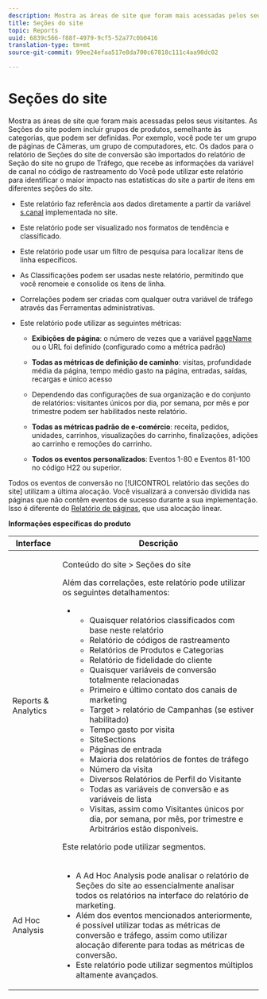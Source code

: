 ```yaml
---
description: Mostra as áreas de site que foram mais acessadas pelos seus visitantes. As Seções do site podem incluir grupos de produtos, semelhante às categorias, que podem ser definidas. Por exemplo, você pode ter um grupo de páginas de Câmeras, um grupo de computadores, etc. Os dados para o relatório de Seções do site de conversão são importados do relatório de Seção do site no grupo de Tráfego, que recebe as informações da variável de canal no código de rastreamento do Você pode utilizar este relatório para identificar o maior impacto nas estatísticas do site a partir de itens em diferentes seções do site.
title: Seções do site
topic: Reports
uuid: 6839c566-f88f-4979-9cf5-52a77c0b0416
translation-type: tm+mt
source-git-commit: 99ee24efaa517e8da700c67818c111c4aa90dc02

---
```



# Seções do site

Mostra as áreas de site que foram mais acessadas pelos seus visitantes. As Seções do site podem incluir grupos de produtos, semelhante às categorias, que podem ser definidas. Por exemplo, você pode ter um grupo de páginas de Câmeras, um grupo de computadores, etc. Os dados para o relatório de Seções do site de conversão são importados do relatório de Seção do site no grupo de Tráfego, que recebe as informações da variável de canal no código de rastreamento do Você pode utilizar este relatório para identificar o maior impacto nas estatísticas do site a partir de itens em diferentes seções do site.

* Este relatório faz referência aos dados diretamente a partir da variável [s.canal](https://marketing.adobe.com/resources/help/en_US/sc/implement/c_channel.html) implementada no site.
* Este relatório pode ser visualizado nos formatos de tendência e classificado.
* Este relatório pode usar um filtro de pesquisa para localizar itens de linha específicos.
* As Classificações podem ser usadas neste relatório, permitindo que você renomeie e consolide os itens de linha.
* Correlações podem ser criadas com qualquer outra variável de tráfego através das Ferramentas administrativas.
* Este relatório pode utilizar as seguintes métricas:

   * **Exibições de página**: o número de vezes que a variável [pageName](https://marketing.adobe.com/resources/help/en_US/sc/implement/c_pagename.html) ou o URL foi definido (configurado como a métrica padrão)

   * **Todas as métricas de definição de caminho**: visitas, profundidade média da página, tempo médio gasto na página, entradas, saídas, recargas e único acesso
   * Dependendo das configurações de sua organização e do conjunto de relatórios: visitantes únicos por dia, por semana, por mês e por trimestre podem ser habilitados neste relatório.
   * **Todas as métricas padrão de e-comércio**: receita, pedidos, unidades, carrinhos, visualizações do carrinho, finalizações, adições ao carrinho e remoções do carrinho.
   * **Todos os eventos personalizados**: Eventos 1-80 e Eventos 81-100 no código H22 ou superior.

Todos os eventos de conversão no [!UICONTROL relatório das seções do site] utilizam a última alocação. Você visualizará a conversão dividida nas páginas que não contêm eventos de sucesso durante a sua implementação. Isso é diferente do [Relatório de páginas](/help/components/c-variables/dimensionslist/reports-pages.md), que usa alocação linear.

**Informações específicas do produto**

<table id="table_525FDF95C8ED4BF2A1E25BE2DA971EFB"> 
 <thead> 
  <tr> 
   <th colname="col1" class="entry"> Interface </th> 
   <th colname="col2" class="entry"> Descrição </th> 
  </tr> 
 </thead>
 <tbody> 
  <tr> 
   <td colname="col1"> Reports &amp; Analytics </td> 
   <td colname="col2"> <p> <span class="uicontrol"> Conteúdo do site</span> &gt; <span class="uicontrol">Seções do site</span> </p> <p>Além das correlações, este relatório pode utilizar os seguintes detalhamentos: </p> 
    <ul id="ul_9CD009D89B134C53807332E3C88D3C44"> 
     <li id="li_566417EB074D425C9A1F4FB28AA7FAB4"> 
      <ul id="ul_3795C7AAE6DA4B7E96FCDC7F3211DFBB"> 
       <li id="li_50B295E961724CFB83D222DE9B4C7FF2">Quaisquer relatórios classificados com base neste relatório </li> 
       <li id="li_697682892D8841BC8120BEC0E1AE9753"> <span class="wintitle"> Relatório de códigos de rastreamento</span> </li> 
       <li id="li_F6D893FCBA7A4B3EB04715833CA41022">  Relatórios de <span class="wintitle">Produtos</span> e <span class="wintitle">Categorias</span> </li> 
       <li id="li_9F379E61DB4F4753AE1FFFC8F9C17347"> <span class="wintitle"> Relatório de fidelidade do cliente</span> </li> 
       <li id="li_64A6A06F9265410ABB425DA4AF50C440">Quaisquer variáveis de conversão totalmente relacionadas </li> 
       <li id="li_907DDFCC35AB48EEA5B169B4A2598FB1"> <span class="wintitle"> Primeiro e último contato dos canais de marketing</span> </li> 
       <li id="li_B08A0DCB40154152AF1033B7629A5B5A"> <span class="uicontrol"> Target</span> &gt; relatório de <span class="uicontrol">Campanhas</span> (se estiver habilitado) </li> 
       <li id="li_6D4E65DD6E2B49C9A8C12181D23F185A">Tempo gasto por visita </li> 
       <li id="li_C6D3AD5A534243A8A6E17C663FEBA6BA">SiteSections </li> 
       <li id="li_E1F46EED5CE2425D83200A2FCB686EE5">Páginas de entrada </li> 
       <li id="li_1201EE0EBF13476C9A9525E0700F30F3">Maioria dos relatórios de fontes de tráfego </li> 
       <li id="li_563E07858FB1473BB22C2B191E8BE620">Número da visita </li> 
       <li id="li_1CAD77ABA6A2454282A4DA7E88C047E8">Diversos Relatórios de Perfil do Visitante </li> 
       <li id="li_D3A04E4CD8EC4646AAB90BF19F0AFA8A">Todas as variáveis de conversão e as variáveis de lista </li> 
       <li id="li_01C194CE0F3E4C0694A34B4C6697F385">Visitas, assim como Visitantes únicos por dia, por semana, por mês, por trimestre e Arbitrários estão disponíveis. </li> 
      </ul> </li> 
    </ul> <p>Este relatório pode utilizar segmentos. </p> </td> 
  </tr> 
  <tr> 
   <td colname="col1"> Ad Hoc Analysis </td> 
   <td colname="col2"> 
    <ul id="ul_DFF9BFC01FC1424B8905C2D2C0EFD156"> 
     <li id="li_65FDF1C165C84F729E0EE84FF671B5E4">A Ad Hoc Analysis pode analisar o relatório de Seções do site ao essencialmente analisar todos os relatórios na interface do relatório de marketing. </li> 
     <li id="li_2159DE10C52D40AA89E4C934FC184641">Além dos eventos mencionados anteriormente, é possível utilizar todas as métricas de conversão e tráfego, assim como utilizar alocação diferente para todas as métricas de conversão. </li> 
     <li id="li_3A23C6286D314B5D814612469F4F77C5">Este relatório pode utilizar segmentos múltiplos altamente avançados. </li> 
    </ul> </td> 
  </tr> 
 </tbody> 
</table>

